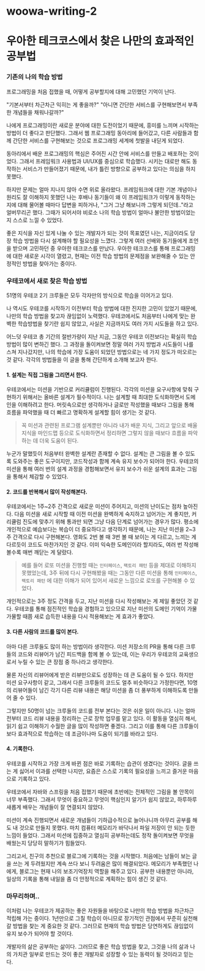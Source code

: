 # woowa-writing-2



# 우아한 테크코스에서 찾은 나만의 효과적인 공부법

### 기존의 나의 학습 방법

프로그래밍을 처음 접했을 때, 어떻게 공부할지에 대해 고민했던 기억이 난다.

"기본서부터 차근차근 익히는 게 좋을까?" "아니면 간단한 서비스를 구현해보면서 부족한 개념들을 채워나갈까?" 

나에게 프로그래밍이란 새로운 분야에 대한 도전이었기 때문에, 흥미를 느끼며 시작하는 방법이 더 좋다고 판단했다. 그래서 웹 프로그래밍 동아리에 들어갔고, 다른 사람들과 함께 간단한 서비스를 구현해보는 것으로 프로그래밍 세계에 첫발을 내딛게 되었다.

동아리에서 배운 프로그래밍의 핵심은 주어진 시간 안에 서비스를 만들고 배포하는 것이었다. 그래서 프레임워크 사용법과 UI/UX를 중심으로 학습했다. 시키는 대로만 해도 동작하는 서비스가 만들어졌기 때문에, 내가 틀린 방향으로 공부하고 있다는 의심을 하지 못했다.

하지만 문제는 얼마 지나지 않아 수면 위로 올라왔다. 프레임워크에 대한 기본 개념이나 원리도 잘 이해하지 못했던 나는 후배나 동기들이 왜 이 프레임워크가 이렇게 동작하는지에 대해 물어볼 때마다 답변을 피하거나, "그거 그냥 해보니까 그렇게 되던데.."라고 얼버무리곤 했다. 그때가 되어서야 비로소 나의 학습 방법이 얼마나 불안한 방법이었는지 스스로 느낄 수 있었다.

좋은 지식을 자신 있게 나눌 수 있는 개발자가 되는 것이 목표였던 나는, 지금이라도 당장 학습 방법을 다시 설계해야 할 필요성을 느꼈다. 그렇게 여러 선배와 동기들에게 조언을 받으며 고민하던 중 우아한 테크코스를 만났다. 우아한 테크코스를 통해 프로그래밍에 대한 새로운 시각이 열렸고, 현재는 이전 학습 방법의 문제점을 보완해줄 수 있는 안정적인 방법을 찾아가는 중이다.



###  우테코에서 새로 찾은 학습 방법

51명의 우테코 2기 크루들은 모두 각자만의 방식으로 학습을 이어가고 있다.

나 역시도 우테코를 시작하기 이전부터 학습 방법에 대한 진지한 고민이 있었기 때문에, 나만의 학습 방법을 찾고자 끊임없이 노력했다. 우테코에서도 처음부터 나에게 맞는 완벽한 학습방법을 찾기란 쉽지 않았고, 사실은 지금까지도 여러 가지 시도들을 하고 있다. 

어느덧 우테코 총 기간의 절반가량이 지난 지금, 그동안 우테코 이전보다는 확실히 학습 방법이 많이 변하긴 했다. 그 과정을 돌이켜보면 정말 여러 가지 방법과 시도들이 나를 스쳐 지나갔지만, 나의 학습에 가장 도움이 되었던 방법으로는 네 가지 정도가 떠오르는 것 같다. 각각의 방법들을 이 글을 통해 간단하게 소개해 보고자 한다.

#### 1. 설계는 직접 그림을 그리면서 한다.

우테코에서는 미션을 기반으로 커리큘럼이 진행된다. 각각의 미션을 요구사항에 맞춰 구현하기 위해서는 올바른 설계가 필수적이다. 나는 설계할 때 최대한 도식화하면서 도메인을 이해하려고 한다. 머릿속으로만 생각하거나 글로만 작성했을 때보다 그림을 통해 흐름을 파악했을 때 더 빠르고 명확하게 설계할 힘이 생기는 것 같다.

> 꼭 미션과 관련된 프로그램 설계뿐만 아니라 내가 배운 지식, 그리고 앞으로 배울 지식을 마인드맵 등으로 도식화하면서 정리하면 그렇지 않을 때보다 흐름을 파악하는 데 더욱 도움이 된다.

누군가 말했듯이 처음부터 완벽한 설계란 존재할 수 없다. 설계는 큰 그림을 볼 수 있도록 도와주는 좋은 도구이지만, 코드작성과 함께 계속 유지 보수가 되어야 한다. 우테코의 미션을 통해 여러 번의 설계 과정을 경험해보면서 유지 보수가 쉬운 설계의 효과는 그림을 통해서 체감할 수 있었다.

#### 2. 코드를 반복해서 많이 작성해본다.

우테코에서는 1주~2주 간격으로 새로운 미션이 주어지고, 미션의 난이도는 점차 높아진다. 다음 미션을 새로 시작할 때 이전 미션을 완벽하게 숙지하고 넘어가는 게 좋지만, 커리큘럼 진도에 맞추기 위해 통과만 되면 그냥 다음 단계로 넘어가는 경우가 많다. 평소에 개인적으로 예습보다는 복습이 더 중요하다고 생각하기 때문에, 나는 지난 미션을 2~3주 간격으로 다시 구현해본다. 영화도 2번 볼 때 3번 볼 때 보이는 게 다르고, 느끼는 게 다르듯이 코드도 마찬가지인 것 같다. 이미 익숙한 도메인이라 할지라도, 여러 번 작성해볼수록 매번 깨닫는 게 달랐다.

>  예를 들어 로또 미션을 진행할 때는 `인터페이스`, `팩토리 패턴` 등을 제대로 이해하지 못했었는데, 3주 뒤에 다시 구현해봤을 때는 그동안 다른 미션을 통해 `인터페이스`, `팩토리 패턴` 에 대한 이해가 되어 있어서 새로운 느낌으로 로또를 구현해볼 수 있었다.

개인적으로는 3주 정도 간격을 두고, 지난 미션을 다시 작성해보는 게 제일 좋았던 것 같다. 우테코를 통해 점진적인 학습을 경험하고 있으므로 지난 미션의 도메인 기억이 가물가물할 때쯤 새로 습득한 내용을 다시 적용해보는 게 효과가 좋았다.

#### 3. 다른 사람의 코드를 많이 본다.

아마 다른 크루들도 많이 하는 방법이라 생각한다. 미션 저장소의 PR을 통해 다른 크루들의 코드와 리뷰어가 남긴 피드백을 함께 볼 수 있는데, 이는 우리가 우테코의 교육생으로서 누릴 수 있는 큰 장점 중 하나라고 생각한다.

물론 자신의 리뷰어에게 받은 리뷰만으로도 성장하는 데 큰 도움이 될 수 있다. 하지만 미션 요구사항이 같고, 그래서 다른 크루들의 코드도 얼추 비슷하다고 가정한다면, 10명의 리뷰어들이 남긴 각기 다른 리뷰 내용은 해당 미션을 좀 더 풍부하게 이해하도록 만들어 줄 수 있다.

그렇지만 50명이 넘는 크루들의 코드를 전부 본다는 것은 쉬운 일이 아니다. 나는 얼마전부터 코드 리뷰 내용을 정리하는 근로 장학 업무를 맡고 있다. 이 활동을 열심히 해서, 읽기 쉽고 이해하기 수월한 글을 많이 작성하면 좋겠다. 그리고 이를 통해 다른 크루들이 보다 효과적으로 학습하는 데 조금이나마 도움이 되기를 바라고 있다.

#### 4. 기록한다.

우테코를 시작하고 가장 크게 바뀐 점은 바로 기록하는 습관이 생겼다는 것이다. 글을 쓰는 게 싫어서 이과를 선택한 나지만, 요즘은 스스로 기록의 필요성을 느끼고 즐거운 마음으로 기록하고 있다.

우테코에서 자바와 스프링을 처음 접했기 때문에 초반에는 전체적인 그림을 볼 안목이 너무 부족했다. 그래서 무엇이 중요하고 무엇이 핵심인지 알기가 쉽지 않았고, 하루하루 새롭게 배우는 개념들이 잘 연결되지 않았다.

미션이 계속 진행되면서 새로운 개념들이 기하급수적으로 늘어나니까 아무리 공부를 해도 내 것으로 만들지 못했다. 마치 컴퓨터 메모리가 바닥나서 파일 저장이 안 되는 듯한 느낌이 들었다. 그래서 미션에 집중하고 열심히 공부하는데도 정작 돌이켜보면 무엇을 배웠는지 당당히 말하기가 힘들었다.

그리고서, 친구의 추천으로 블로그에 기록하는 것을 시작했다. 처음에는 남들이 보는 글을 쓰는 게 두려웠지만 계속 쓰다 보니 두려움은 많이 해결되었다. 메모리가 부족했던 나에게, 블로그는 현재 나의 보조기억장치 역할을 해주고 있다. 공부한 내용뿐만 아니라, 일상의 기록을 통해 내일을 좀 더 안정적으로 계획하는 힘이 생긴 것 같다. 

### 마무리하며..

이처럼 나는 우테코가 제공하는 좋은 자원들을 바탕으로 나만의 학습 방법을 차근차근 적립해 가는 중이다. 1년만으로 그칠 학습이 아니므로 장기적인 관점에서 꾸준히 실천해 갈 방법을 찾는 게 중요한 것 같다. 그러므로 현재의 학습 방법은 당연하게도 끊임없이 유지 보수가 되어야 할 것이다. 

개발자의 삶은 공부하는 삶이다. 그러므로 좋은 학습 방법을 찾고, 그것을 나의 삶과 나의 가치관 일부로 만드는 것이 좋은 개발자로 성장할 수 있는 동력이 될 것이라고 믿는다. 
